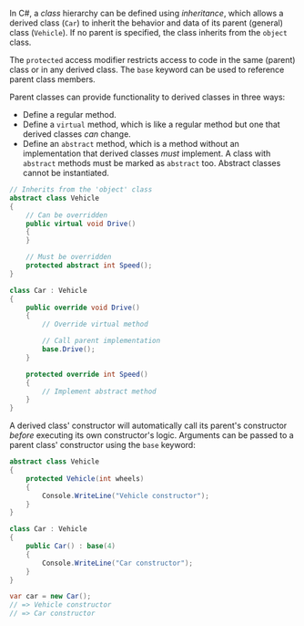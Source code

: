 In C#, a _class_ hierarchy can be defined using _inheritance_, which allows a derived class (`Car`) to inherit the behavior and data of its parent (general) class (`Vehicle`). If no parent is specified, the class inherits from the `object` class.

The `protected` access modifier restricts access to code in the same (parent) class or in any derived class. The `base` keyword can be used to reference parent class members.

Parent classes can provide functionality to derived classes in three ways:

- Define a regular method.
- Define a `virtual` method, which is like a regular method but one that derived classes _can_ change.
- Define an `abstract` method, which is a method without an implementation that derived classes _must_ implement. A class with `abstract` methods must be marked as `abstract` too. Abstract classes cannot be instantiated.

```csharp
// Inherits from the 'object' class
abstract class Vehicle
{
    // Can be overridden
    public virtual void Drive()
    {
    }

    // Must be overridden
    protected abstract int Speed();
}

class Car : Vehicle
{
    public override void Drive()
    {
        // Override virtual method

        // Call parent implementation
        base.Drive();
    }

    protected override int Speed()
    {
        // Implement abstract method
    }
}
```

A derived class' constructor will automatically call its parent's constructor _before_ executing its own constructor's logic. Arguments can be passed to a parent class' constructor using the `base` keyword:

```csharp
abstract class Vehicle
{
    protected Vehicle(int wheels)
    {
        Console.WriteLine("Vehicle constructor");
    }
}

class Car : Vehicle
{
    public Car() : base(4)
    {
        Console.WriteLine("Car constructor");
    }
}

var car = new Car();
// => Vehicle constructor
// => Car constructor
```
